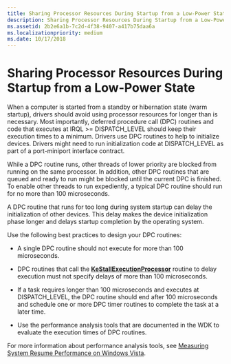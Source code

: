 ```yaml
---
title: Sharing Processor Resources During Startup from a Low-Power State
description: Sharing Processor Resources During Startup from a Low-Power State
ms.assetid: 2b2e6a1b-7c2d-4f38-9407-a417b75daa6a
ms.localizationpriority: medium
ms.date: 10/17/2018
---
```


# Sharing Processor Resources During Startup from a Low-Power State


When a computer is started from a standby or hibernation state (warm startup), drivers should avoid using processor resources for longer than is necessary. Most importantly, deferred procedure call (DPC) routines and code that executes at IRQL &gt;= DISPATCH\_LEVEL should keep their execution times to a minimum. Drivers use DPC routines to help to initialize devices. Drivers might need to run initialization code at DISPATCH\_LEVEL as part of a port-miniport interface contract.

While a DPC routine runs, other threads of lower priority are blocked from running on the same processor. In addition, other DPC routines that are queued and ready to run might be blocked until the current DPC is finished. To enable other threads to run expediently, a typical DPC routine should run for no more than 100 microseconds.

A DPC routine that runs for too long during system startup can delay the initialization of other devices. This delay makes the device initialization phase longer and delays startup completion by the operating system.

Use the following best practices to design your DPC routines:

-   A single DPC routine should not execute for more than 100 microseconds.

-   DPC routines that call the [**KeStallExecutionProcessor**](https://msdn.microsoft.com/library/windows/hardware/ff553295) routine to delay execution must not specify delays of more than 100 microseconds.

-   If a task requires longer than 100 microseconds and executes at DISPATCH\_LEVEL, the DPC routine should end after 100 microseconds and schedule one or more DPC timer routines to complete the task at a later time.

-   Use the performance analysis tools that are documented in the WDK to evaluate the execution times of DPC routines.

For more information about performance analysis tools, see [Measuring System Resume Performance on Windows Vista](http://go.microsoft.com/fwlink/p/?linkid=69964).

 

 




